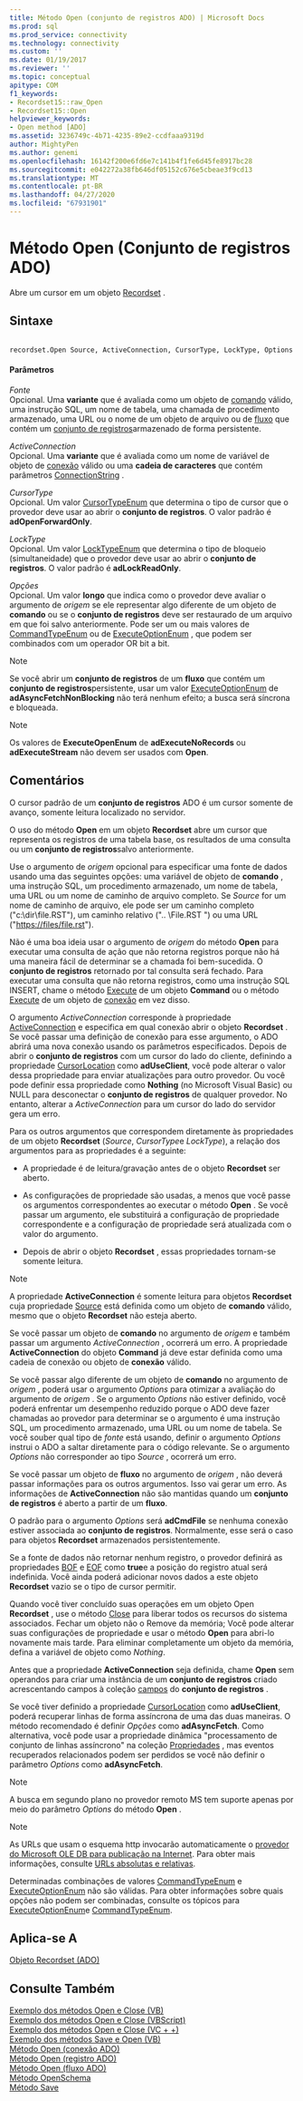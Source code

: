 ```yaml
---
title: Método Open (conjunto de registros ADO) | Microsoft Docs
ms.prod: sql
ms.prod_service: connectivity
ms.technology: connectivity
ms.custom: ''
ms.date: 01/19/2017
ms.reviewer: ''
ms.topic: conceptual
apitype: COM
f1_keywords:
- Recordset15::raw_Open
- Recordset15::Open
helpviewer_keywords:
- Open method [ADO]
ms.assetid: 3236749c-4b71-4235-89e2-ccdfaaa9319d
author: MightyPen
ms.author: genemi
ms.openlocfilehash: 16142f200e6fd6e7c141b4f1fe6d45fe8917bc28
ms.sourcegitcommit: e042272a38fb646df05152c676e5cbeae3f9cd13
ms.translationtype: MT
ms.contentlocale: pt-BR
ms.lasthandoff: 04/27/2020
ms.locfileid: "67931901"
---
```

# <a name="open-method-ado-recordset"></a>Método Open (Conjunto de registros ADO)
Abre um cursor em um objeto [Recordset](../../../ado/reference/ado-api/recordset-object-ado.md) .  
  
## <a name="syntax"></a>Sintaxe  
  
```  
  
recordset.Open Source, ActiveConnection, CursorType, LockType, Options  
```  
  
#### <a name="parameters"></a>Parâmetros  
 *Fonte*  
 Opcional. Uma **variante** que é avaliada como um objeto de [comando](../../../ado/reference/ado-api/command-object-ado.md) válido, uma instrução SQL, um nome de tabela, uma chamada de procedimento armazenado, uma URL ou o nome de um objeto de arquivo ou de [fluxo](../../../ado/reference/ado-api/stream-object-ado.md) que contém um [conjunto de registros](../../../ado/reference/ado-api/recordset-object-ado.md)armazenado de forma persistente.  
  
 *ActiveConnection*  
 Opcional. Uma **variante** que é avaliada como um nome de variável de objeto de [conexão](../../../ado/reference/ado-api/connection-object-ado.md) válido ou uma **cadeia de caracteres** que contém parâmetros [ConnectionString](../../../ado/reference/ado-api/connectionstring-property-ado.md) .  
  
 *CursorType*  
 Opcional. Um valor [CursorTypeEnum](../../../ado/reference/ado-api/cursortypeenum.md) que determina o tipo de cursor que o provedor deve usar ao abrir o **conjunto de registros**. O valor padrão é **adOpenForwardOnly**.  
  
 *LockType*  
 Opcional. Um valor [LockTypeEnum](../../../ado/reference/ado-api/locktypeenum.md) que determina o tipo de bloqueio (simultaneidade) que o provedor deve usar ao abrir o **conjunto de registros**. O valor padrão é **adLockReadOnly**.  
  
 *Opções*  
 Opcional. Um valor **longo** que indica como o provedor deve avaliar o argumento de *origem* se ele representar algo diferente de um objeto de **comando** ou se o **conjunto de registros** deve ser restaurado de um arquivo em que foi salvo anteriormente. Pode ser um ou mais valores de [CommandTypeEnum](../../../ado/reference/ado-api/commandtypeenum.md) ou de [ExecuteOptionEnum](../../../ado/reference/ado-api/executeoptionenum.md) , que podem ser combinados com um operador OR bit a bit.  
  
> [!NOTE]
>  Se você abrir um **conjunto de registros** de um **fluxo** que contém um **conjunto de registros**persistente, usar um valor [ExecuteOptionEnum](../../../ado/reference/ado-api/executeoptionenum.md) de **adAsyncFetchNonBlocking** não terá nenhum efeito; a busca será síncrona e bloqueada.  
  
> [!NOTE]
>  Os valores de **ExecuteOpenEnum** de **adExecuteNoRecords** ou **adExecuteStream** não devem ser usados com **Open**.  
  
## <a name="remarks"></a>Comentários  
 O cursor padrão de um **conjunto de registros** ADO é um cursor somente de avanço, somente leitura localizado no servidor.  
  
 O uso do método **Open** em um objeto **Recordset** abre um cursor que representa os registros de uma tabela base, os resultados de uma consulta ou um **conjunto de registros**salvo anteriormente.  
  
 Use o argumento de *origem* opcional para especificar uma fonte de dados usando uma das seguintes opções: uma variável de objeto de **comando** , uma instrução SQL, um procedimento armazenado, um nome de tabela, uma URL ou um nome de caminho de arquivo completo. Se *Source* for um nome de caminho de arquivo, ele pode ser um caminho completo ("c:\dir\file.RST"), um caminho relativo (".. \File.RST ") ou uma URL ("<https://files/file.rst>").  
  
 Não é uma boa ideia usar o argumento de *origem* do método **Open** para executar uma consulta de ação que não retorna registros porque não há uma maneira fácil de determinar se a chamada foi bem-sucedida. O **conjunto de registros** retornado por tal consulta será fechado. Para executar uma consulta que não retorna registros, como uma instrução SQL INSERT, chame o método [Execute](../../../ado/reference/ado-api/execute-method-ado-command.md) de um objeto **Command** ou o método [Execute](../../../ado/reference/ado-api/execute-method-ado-connection.md) de um objeto de [conexão](../../../ado/reference/ado-api/connection-object-ado.md) em vez disso.  
  
 O argumento *ActiveConnection* corresponde à propriedade [ActiveConnection](../../../ado/reference/ado-api/activeconnection-property-ado.md) e especifica em qual conexão abrir o objeto **Recordset** . Se você passar uma definição de conexão para esse argumento, o ADO abrirá uma nova conexão usando os parâmetros especificados. Depois de abrir o **conjunto de registros** com um cursor do lado do cliente, definindo a propriedade [CursorLocation](../../../ado/reference/ado-api/cursorlocation-property-ado.md) como **adUseClient**, você pode alterar o valor dessa propriedade para enviar atualizações para outro provedor. Ou você pode definir essa propriedade como **Nothing** (no Microsoft Visual Basic) ou NULL para desconectar o **conjunto de registros** de qualquer provedor. No entanto, alterar a *ActiveConnection* para um cursor do lado do servidor gera um erro.  
  
 Para os outros argumentos que correspondem diretamente às propriedades de um objeto **Recordset** (*Source*, *CursorType*e *LockType*), a relação dos argumentos para as propriedades é a seguinte:  
  
-   A propriedade é de leitura/gravação antes de o objeto **Recordset** ser aberto.  
  
-   As configurações de propriedade são usadas, a menos que você passe os argumentos correspondentes ao executar o método **Open** . Se você passar um argumento, ele substituirá a configuração de propriedade correspondente e a configuração de propriedade será atualizada com o valor do argumento.  
  
-   Depois de abrir o objeto **Recordset** , essas propriedades tornam-se somente leitura.  
  
> [!NOTE]
>  A propriedade **ActiveConnection** é somente leitura para objetos **Recordset** cuja propriedade [Source](../../../ado/reference/ado-api/source-property-ado-recordset.md) está definida como um objeto de **comando** válido, mesmo que o objeto **Recordset** não esteja aberto.  
  
 Se você passar um objeto de **comando** no argumento de *origem* e também passar um argumento *ActiveConnection* , ocorrerá um erro. A propriedade **ActiveConnection** do objeto **Command** já deve estar definida como uma cadeia de conexão ou objeto de **conexão** válido.  
  
 Se você passar algo diferente de um objeto de **comando** no argumento de *origem* , poderá usar o argumento *Options* para otimizar a avaliação do argumento de *origem* . Se o argumento *Options* não estiver definido, você poderá enfrentar um desempenho reduzido porque o ADO deve fazer chamadas ao provedor para determinar se o argumento é uma instrução SQL, um procedimento armazenado, uma URL ou um nome de tabela. Se você souber qual tipo de *fonte* está usando, definir o argumento *Options* instrui o ADO a saltar diretamente para o código relevante. Se o argumento *Options* não corresponder ao tipo *Source* , ocorrerá um erro.  
  
 Se você passar um objeto de **fluxo** no argumento de *origem* , não deverá passar informações para os outros argumentos. Isso vai gerar um erro. As informações de **ActiveConnection** não são mantidas quando um **conjunto de registros** é aberto a partir de um **fluxo**.  
  
 O padrão para o argumento *Options* será **adCmdFile** se nenhuma conexão estiver associada ao **conjunto de registros**. Normalmente, esse será o caso para objetos **Recordset** armazenados persistentemente.  
  
 Se a fonte de dados não retornar nenhum registro, o provedor definirá as propriedades [BOF](../../../ado/reference/ado-api/bof-eof-properties-ado.md) e [EOF](../../../ado/reference/ado-api/bof-eof-properties-ado.md) como **true**e a posição do registro atual será indefinida. Você ainda poderá adicionar novos dados a este objeto **Recordset** vazio se o tipo de cursor permitir.  
  
 Quando você tiver concluído suas operações em um objeto Open **Recordset** , use o método [Close](../../../ado/reference/ado-api/close-method-ado.md) para liberar todos os recursos do sistema associados. Fechar um objeto não o Remove da memória; Você pode alterar suas configurações de propriedade e usar o método **Open** para abri-lo novamente mais tarde. Para eliminar completamente um objeto da memória, defina a variável de objeto como *Nothing*.  
  
 Antes que a propriedade **ActiveConnection** seja definida, chame **Open** sem operandos para criar uma instância de um **conjunto de registros** criado acrescentando campos à coleção [campos](../../../ado/reference/ado-api/fields-collection-ado.md) do **conjunto de registros** .  
  
 Se você tiver definido a propriedade [CursorLocation](../../../ado/reference/ado-api/cursorlocation-property-ado.md) como **adUseClient**, poderá recuperar linhas de forma assíncrona de uma das duas maneiras. O método recomendado é definir *Opções* como **adAsyncFetch**. Como alternativa, você pode usar a propriedade dinâmica "processamento de conjunto de linhas assíncrono" na coleção [Propriedades](../../../ado/reference/ado-api/properties-collection-ado.md) , mas eventos recuperados relacionados podem ser perdidos se você não definir o parâmetro *Options* como **adAsyncFetch**.  
  
> [!NOTE]
>  A busca em segundo plano no provedor remoto MS tem suporte apenas por meio do parâmetro *Options* do método **Open** .  
  
> [!NOTE]
>  As URLs que usam o esquema http invocarão automaticamente o [provedor do Microsoft OLE DB para publicação na Internet](../../../ado/guide/appendixes/microsoft-ole-db-provider-for-internet-publishing.md). Para obter mais informações, consulte [URLs absolutas e relativas](../../../ado/guide/data/absolute-and-relative-urls.md).  
  
 Determinadas combinações de valores [CommandTypeEnum](../../../ado/reference/ado-api/commandtypeenum.md) e [ExecuteOptionEnum](../../../ado/reference/ado-api/executeoptionenum.md) não são válidas. Para obter informações sobre quais opções não podem ser combinadas, consulte os tópicos para [ExecuteOptionEnum](../../../ado/reference/ado-api/executeoptionenum.md)e [CommandTypeEnum](../../../ado/reference/ado-api/commandtypeenum.md).  
  
## <a name="applies-to"></a>Aplica-se A  
 [Objeto Recordset (ADO)](../../../ado/reference/ado-api/recordset-object-ado.md)  
  
## <a name="see-also"></a>Consulte Também  
 [Exemplo dos métodos Open e Close (VB)](../../../ado/reference/ado-api/open-and-close-methods-example-vb.md)   
 [Exemplo dos métodos Open e Close (VBScript)](../../../ado/reference/ado-api/open-and-close-methods-example-vbscript.md)   
 [Exemplo dos métodos Open e Close (VC + +)](../../../ado/reference/ado-api/open-and-close-methods-example-vc.md)   
 [Exemplo dos métodos Save e Open (VB)](../../../ado/reference/ado-api/save-and-open-methods-example-vb.md)   
 [Método Open (conexão ADO)](../../../ado/reference/ado-api/open-method-ado-connection.md)   
 [Método Open (registro ADO)](../../../ado/reference/ado-api/open-method-ado-record.md)   
 [Método Open (fluxo ADO)](../../../ado/reference/ado-api/open-method-ado-stream.md)   
 [Método OpenSchema](../../../ado/reference/ado-api/openschema-method.md)   
 [Método Save](../../../ado/reference/ado-api/save-method.md)
